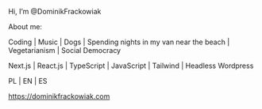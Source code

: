 Hi, I’m @DominikFrackowiak  

About me:

Coding | Music | Dogs | Spending nights in my van near the beach | Vegetarianism | Social Democracy  

Next.js | React.js | TypeScript | JavaScript | Tailwind | Headless Wordpress

PL | EN | ES

https://dominikfrackowiak.com
